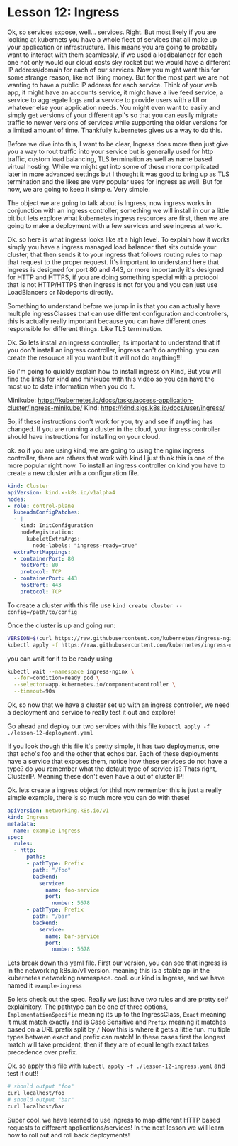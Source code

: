 # Lesson 12: Ingress 

Ok, so services expose, well... services. Right. But most likely if you are looking at kubernets you have a whole fleet of services that all make up your application or infrastructure. This means you are going to probably want to interact with them seamlessly, if we used a loadbalancer for each one not only would our cloud costs sky rocket but we would have a different IP address/domain for each of our services. Now you might want this for some strange reason, like not liking money. But for the most part we are not wanting to have a public IP address for each service. Think of your web app, it might have an accounts service, it might have a live feed service, a service to aggregate logs and a service to provide users with a UI or whatever else your application needs. You might even want to easily and simply get versions of your different api's so that you can easily migrate traffic to newer versions of services while supporting the older versions for a limited amount of time. Thankfully kubernetes gives us a way to do this.

Before we dive into this, I want to be clear, Ingress does more then just give you a way to rout traffic into your service but is generally used for http traffic, custom load balancing, TLS termination as well as name based virtual hosting. While we might get into some of these more complicated later in more advanced settings but I thought it was good to bring up as TLS termination and the likes are very popular uses for ingress as well. But for now, we are going to keep it simple. Very simple.

The object we are going to talk about is Ingress, now ingress works in conjunction with an ingress controller, something we will install in our a little bit but lets explore what kubernetes ingress resources are first, then we are going to make a deployment with a few services and see ingress at work.

Ok. so here is what ingress looks like at a high level. To explain how it works simply you have a ingress managed load balancer that sits outside your cluster, that then sends it to your ingress that follows routing rules to map that request to the proper request. It's important to understand here that ingress is designed for port 80 and 443, or more importantly it's designed for HTTP and HTTPS, if you are doing something special with a protocol that is not HTTP/HTTPS then ingress is not for you and you can just use LoadBlancers or Nodeports directly.

Something to understand before we jump in is that you can actually have multiple ingressClasses that can use different configuration and controllers, this is actually really important because you can have different ones responsible for different things. Like TLS termination.

Ok. So lets install an ingress controller, its important to understand that if you don't install an ingress controller, ingress can't do anything. you can create the resource all you want but it will not do anything!!!

So i'm going to quickly explain how to install ingress on Kind, But you will find the links for kind and minikube with this video so you can have the most up to date information when you do it.

Minikube: https://kubernetes.io/docs/tasks/access-application-cluster/ingress-minikube/
Kind: https://kind.sigs.k8s.io/docs/user/ingress/

So, if these instructions don't work for you, try and see if anything has changed. If you are running a cluster in the cloud, your ingress controller should have instructions for installing on your cloud.

ok. so if you are using kind, we are going to using the nginx ingress controller, there are others that work with kind I just think this is one of the more popular right now. To install an ingress controller on kind you have to create a new cluster with a configuration file.

```yaml
kind: Cluster
apiVersion: kind.x-k8s.io/v1alpha4
nodes:
- role: control-plane
  kubeadmConfigPatches:
  - |
    kind: InitConfiguration
    nodeRegistration:
      kubeletExtraArgs:
        node-labels: "ingress-ready=true"
  extraPortMappings:
  - containerPort: 80
    hostPort: 80
    protocol: TCP
  - containerPort: 443
    hostPort: 443
    protocol: TCP
```

To create a cluster with this file use 
`kind create cluster --config=/path/to/config`

Once the cluster is up and going run:
```bash
VERSION=$(curl https://raw.githubusercontent.com/kubernetes/ingress-nginx/master/stable.txt)
kubectl apply -f https://raw.githubusercontent.com/kubernetes/ingress-nginx/${VERSION}/deploy/static/provider/kind/deploy.yaml
```

you can wait for it to be ready using 
```bash
kubectl wait --namespace ingress-nginx \
  --for=condition=ready pod \
  --selector=app.kubernetes.io/component=controller \
  --timeout=90s
```

Ok, so now that we have a cluster set up with an ingress controller, we need a deployment and service to really test it out and explore!

Go ahead and deploy our two services with this file
`kubectl apply -f ./lesson-12-deployment.yaml`

If you look though this file it's pretty simple, it has two deployments, one that echo's foo and the other that echos bar. Each of these deployments have a service that exposes them, notice how these services do not have a type? do you remember what the default type of service is? Thats right, ClusterIP. Meaning these don't even have a out of cluster IP!

Ok. lets create a ingress object for this! now remember this is just a really simple example, there is so much more you can do with these!

```yaml
apiVersion: networking.k8s.io/v1
kind: Ingress
metadata:
  name: example-ingress
spec:
  rules:
  - http:
      paths:
      - pathType: Prefix
        path: "/foo"
        backend:
          service:
            name: foo-service
            port:
              number: 5678
      - pathType: Prefix
        path: "/bar"
        backend:
          service:
            name: bar-service
            port:
              number: 5678
```

Lets break down this yaml file. First our version, you can see that ingress is in the networking.k8s.io/v1 version. meaning this is a stable api in the kubernetes networking namespace. cool. our kind is Ingress, and we have named it `example-ingress`

So lets check out the spec. Really we just have two rules and are pretty self explainitory. The pathtype can be one of three options, `ImplementationSpecific` meaning its up to the IngressClass, `Exact` meaning it must match exactly and is Case Sensitive and `Prefix` meaning it matches based on a URL prefix split by `/` Now this is where it gets a little fun. multiple types between exact and prefix can match! In these cases first the longest match will take precident, then if they are of equal length exact takes precedence over prefix.

Ok. so apply this file with `kubectl apply -f ./lesson-12-ingress.yaml` and test it out!!

```bash
# should output "foo"
curl localhost/foo
# should output "bar"
curl localhost/bar
```

Super cool. we have learned to use ingress to map different HTTP based requests to different applications/services! In the next lesson we will learn how to roll out and roll back deployments!